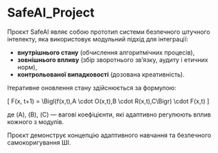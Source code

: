 # SafeAI_Project

Проєкт SafeAI являє собою прототип системи безпечного штучного інтелекту, яка використовує модульний підхід для інтеграції:
- **внутрішнього стану** (обчислення алгоритмічних процесів),
- **зовнішнього впливу** (збір зворотнього зв’язку, аудиту і етичних норм),
- **контрольованої випадковості** (дозована креативність).

Ітеративне оновлення стану здійснюється за формулою:



\[
F(x, t+1) = \Bigl(f(x,t)\,A \cdot O(x,t)\,B \cdot R(x,t)\,C\Bigr) \cdot F(x,t)
\]



де \(A\), \(B\), \(C\) — вагові коефіцієнти, які адаптивно регулюють вплив кожного з модулів.

Проєкт демонструє концепцію адаптивного навчання та безпечного самокоригування ШІ.
